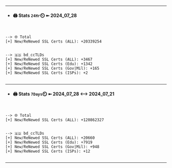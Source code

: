 

---
- #### 🖨️ **Stats** `24Hr`⏲️ ➼ 2024_07_28
```console


--> 🌐 Total
[+] New/ReNewed SSL Certs (ALL): +20339254


--> 🇧🇩 bd_ccTLDs
[+] New/ReNewed SSL Certs (ALL): +3467
[+] New/ReNewed SSL Certs (Edu): +1342
[+] New/ReNewed SSL Certs (Gov|Mil): +165
[+] New/ReNewed SSL Certs (ISPs): +2


```

---
- #### 🖨️ **Stats** `7Days`⏲️ ➼ 2024_07_28 <--> 2024_07_21
```console


--> 🌐 Total
[+] New/ReNewed SSL Certs (ALL): +120862327


--> 🇧🇩 bd_ccTLDs
[+] New/ReNewed SSL Certs (ALL): +20660
[+] New/ReNewed SSL Certs (Edu): +7919
[+] New/ReNewed SSL Certs (Gov|Mil): +948
[+] New/ReNewed SSL Certs (ISPs): +12


```

---

